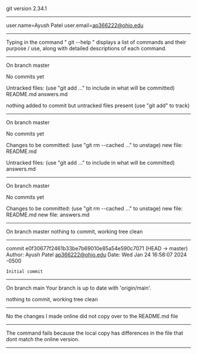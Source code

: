 git version 2.34.1
_______________________
user.name=Ayush Patel
user.email=ap366222@ohio.edu
_______________________
Typing in the command " git --help " displays a list of commands and their purpose / use, along with detailed descriptions of each command.
_______________________
On branch master

No commits yet

Untracked files:
  (use "git add <file>..." to include in what will be committed)
	README.md
	answers.md

nothing added to commit but untracked files present (use "git add" to track)
_______________________

On branch master

No commits yet

Changes to be committed:
  (use "git rm --cached <file>..." to unstage)
	new file:   README.md

Untracked files:
  (use "git add <file>..." to include in what will be committed)
	answers.md

_______________________

On branch master

No commits yet

Changes to be committed:
  (use "git rm --cached <file>..." to unstage)
	new file:   README.md
	new file:   answers.md

_______________________

On branch master
nothing to commit, working tree clean
_______________________

commit e0f30677f2461b33be7b69010e85a54e590c7071 (HEAD -> master)
Author: Ayush Patel <ap366222@ohio.edu>
Date:   Wed Jan 24 16:58:07 2024 -0500

    Initial commit
_______________________

On branch main
Your branch is up to date with 'origin/main'.

nothing to commit, working tree clean
_______________________

No the changes I made online did not copy over to the README.md file
_______________________

The command fails because the local copy has differences in the file that dont match the online version.
_______________________